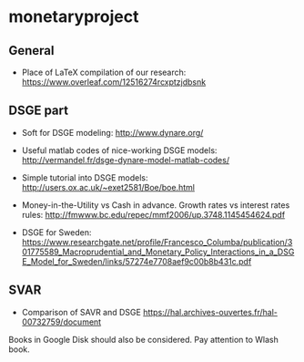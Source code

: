 # monetaryproject

## General
* Place of LaTeX compilation of our research: https://www.overleaf.com/12516274rcxptzjdbsnk

## DSGE part 
* Soft for DSGE modeling:
http://www.dynare.org/

* Useful matlab codes of nice-working DSGE models:
http://vermandel.fr/dsge-dynare-model-matlab-codes/
 
* Simple tutorial into DSGE models:
http://users.ox.ac.uk/~exet2581/Boe/boe.html

* Money-in-the-Utility vs Cash in advance. Growth rates vs interest rates rules:
http://fmwww.bc.edu/repec/mmf2006/up.3748.1145454624.pdf

* DSGE for Sweden:
https://www.researchgate.net/profile/Francesco_Columba/publication/301775589_Macroprudential_and_Monetary_Policy_Interactions_in_a_DSGE_Model_for_Sweden/links/57274e7708aef9c00b8b431c.pdf

## SVAR 

* Comparison of SAVR and DSGE
https://hal.archives-ouvertes.fr/hal-00732759/document

Books in Google Disk should also be considered.
Pay attention to Wlash book.
